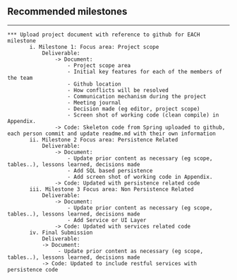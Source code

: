 ## Recommended milestones
---
>   
    *** Upload project document with reference to github for EACH milestone
           i. Milestone 1: Focus area: Project scope
               Deliverable:
                   -> Document:
                       - Project scope area
                       - Initial key features for each of the members of the team
                       - Github location
                       - How conflicts will be resolved
                       - Communication mechanism during the project
                       - Meeting journal
                       - Decision made (eg editor, project scope)
                       - Screen shot of working code (clean compile) in Appendix.
                   -> Code: Skeleton code from Spring uploaded to github, each person commit and update readme.md with their own information
           ii. Milestone 2 Focus area: Persistence Related
               Deliverable:
                   -> Document:
                       - Update prior content as necessary (eg scope, tables..), lessons learned, decisions made
                       - Add SQL based persistence
                       - Add screen shot of working code in Appendix.
                   -> Code: Updated with persistence related code
           iii. Milestone 3 Focus area: Non Persistence Related
               Deliverable:
                   -> Document:
                       - Update prior content as necessary (eg scope, tables..), lessons learned, decisions made
                       - Add Service or UI Layer
                   -> Code: Updated with services related code
           iv. Final Submission
               Deliverable:
               -> Document:
                    - Update prior content as necessary (eg scope, tables..), lessons learned, decisions made
               -> Code: Updated to include restful services with persistence code
>